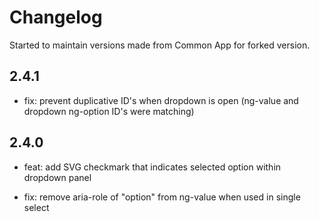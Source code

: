 # Changelog

Started to maintain versions made from Common App for forked version.

## 2.4.1

- fix: prevent duplicative ID's when dropdown is open (ng-value and dropdown ng-option ID's were matching)

## 2.4.0

- feat: add SVG checkmark that indicates selected option within dropdown panel

- fix: remove aria-role of "option" from ng-value when used in single select
